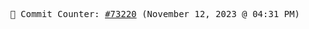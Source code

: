 <p align="center">
    <samp>
        📮 Commit Counter: <a href="https://github.com/Javascript-void0/Javascript-void0/commits/main">#73220</a> (November 12, 2023 @ 04:31 PM)
    </samp>
</p>